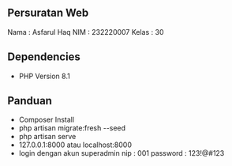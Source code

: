 ## Persuratan Web
Nama : Asfarul Haq
NIM : 232220007
Kelas : 30

## Dependencies
- PHP Version 8.1

## Panduan
- Composer Install
- php artisan migrate:fresh --seed
- php artisan serve
- 127.0.0.1:8000 atau localhost:8000
- login dengan akun superadmin
nip : 001
password : 123!@#123

